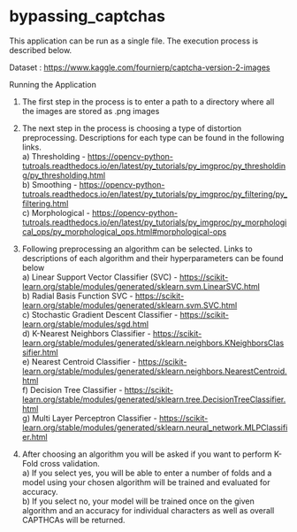 # bypassing_captchas
  
This application can be run as a single file. The execution process is described below.  
  
Dataset : https://www.kaggle.com/fournierp/captcha-version-2-images  
  
Running the Application  
1) The first step in the process is to enter a path to a directory where all the images are stored as .png images  
2) The next step in the process is choosing a type of distortion preprocessing. Descriptions for each type can be found in the following links.  
  a) Thresholding  - https://opencv-python-tutroals.readthedocs.io/en/latest/py_tutorials/py_imgproc/py_thresholding/py_thresholding.html  
  b) Smoothing     - https://opencv-python-tutroals.readthedocs.io/en/latest/py_tutorials/py_imgproc/py_filtering/py_filtering.html  
  c) Morphological - https://opencv-python-tutroals.readthedocs.io/en/latest/py_tutorials/py_imgproc/py_morphological_ops/py_morphological_ops.html#morphological-ops  
    
3) Following preprocessing an algorithm can be selected. Links to descriptions of each algorithm and their hyperparameters can be found below  
  a) Linear Support Vector Classifier (SVC) - https://scikit-learn.org/stable/modules/generated/sklearn.svm.LinearSVC.html  
  b) Radial Basis Function SVC - https://scikit-learn.org/stable/modules/generated/sklearn.svm.SVC.html  
  c) Stochastic Gradient Descent Classifier - https://scikit-learn.org/stable/modules/sgd.html  
  d) K-Nearest Neighbors Classifier - https://scikit-learn.org/stable/modules/generated/sklearn.neighbors.KNeighborsClassifier.html  
  e) Nearest Centroid Classifier - https://scikit-learn.org/stable/modules/generated/sklearn.neighbors.NearestCentroid.html  
  f) Decision Tree Classifier - https://scikit-learn.org/stable/modules/generated/sklearn.tree.DecisionTreeClassifier.html  
  g) Multi Layer Perceptron Classifier - https://scikit-learn.org/stable/modules/generated/sklearn.neural_network.MLPClassifier.html  
    
4) After choosing an algorithm you will be asked if you want to perform K-Fold cross validation.  
  a) If you select yes, you will be able to enter a number of folds and a model using your chosen algorithm will be trained and evaluated for accuracy.  
  b) If you select no, your model will be trained once on the given algorithm and an accuracy for individual characters as well as overall CAPTHCAs will be returned.  
  
